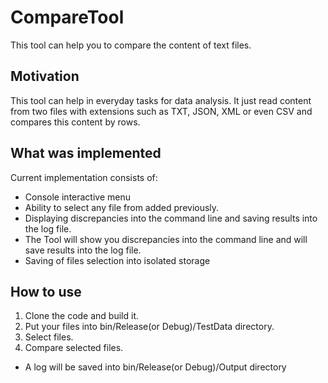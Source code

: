 # CompareTool 

This tool can help you to compare the content of text files. 

## Motivation

This tool can help in everyday tasks for data analysis. It just read content from two files with extensions such as TXT, JSON, XML or even CSV and compares this content by rows.  

## What was implemented

Current implementation consists of: 

* Console interactive menu
* Ability to select any file from added previously. 
* Displaying discrepancies into the command line and saving results into the log file.
* The Tool will show you discrepancies into the command line and will save results into the log file.
* Saving of files selection into isolated storage

## How to use

1. Clone the code and build it.
2. Put your files into bin/Release(or Debug)/TestData directory.
3. Select files.
4. Compare selected files.

 - A log will be saved into bin/Release(or Debug)/Output directory
